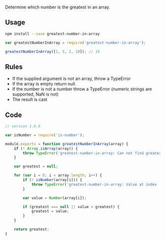 Determine which number is the greatest in an array.

Usage
-----

```bash
npm install --save greatest-number-in-array
```

```javascript
var greatestNumberInArray = require('greatest-number-in-array');

greatestNumberInArray([1, 5, 2, 10]); // 10
```

Rules
-----

* If the supplied argument is not an array, throw a TypeError
* If the array is empty return null.
* If the number is not a number throw a TypeError (numeric strings are supported, NaN is not)
* The result is cast

Code
----

```javascript
// version 1.0.0

var isNumber = require('is-number');

module.exports = function greatestNumberInArray(array) {
    if (! Array.isArray(array)) {
        throw TypeError('greatest-number-in-array: Can not find greatest number in non array');
    }

    var greatest = null;

    for (var i = 0; i < array.length; i++) {
        if (! isNumber(array[i])) {
            throw TypeError('greatest-number-in-array: Value at index ' + i + ' is not a number');
        }

        var value = Number(array[i]);

        if (greatest === null || value > greatest) {
            greatest = value;
        }
    }

    return greatest;
}
```
